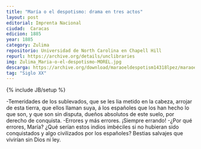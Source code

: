 ```yaml
---
title: "María o el despotismo: drama en tres actos"
layout: post
editorial: Imprenta Nacional
ciudad:  Caracas
edicion: 1885
year: 1885
category: Zulima
repositorio: Universidad de North Carolina en Chapell Hill
repurl: https://archive.org/details/unclibraries
img: Zulima_Maria-o-el-despotismo-MOREL.jpg
descarga: https://archive.org/download/maraoeldespotism14318lpez/maraoeldespotism14318lpez.pdf
tag: "Siglo XX"
---
```

{% include JB/setup %}

-Temeridades de los sublevados, que se les lia metido en la cabeza, arrojar de esta tierra, que ellos llaman suya, á los españoles que los han hecho lo que son, y que son sin disputa, dueños absolutos de este suelo, por derecho de conquista. 
-Errores y más errores. ¡Siempre errando! 
-¿Por qué errores, María? ¿Qué serían estos indios imbéciles si no hubieran sido conquistados y algo civilizados por los españoles? Bestias salvajes que vivirían sin Dios ni ley. 